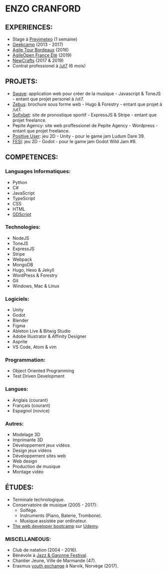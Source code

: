 # ENZO CRANFORD

## EXPERIENCES:
- Stage à [Previmeteo](https://www.previmeteo.com/) (1 semaine)
- [Geekcamp](https://okiwi.org/geek-camp/) (2013 - 2017)
- [Agile Tour Bordeaux](http://agiletourbordeaux.fr/) (2016)
- [AgileOpen France Été](https://agileopenfrance.com/) (2019)
- [NewCrafts](https://www.ncrafts.io/) (2017 & 2019)
- Contrat professionel à [/ut7](https://ut7.fr/) (6 mois)

## PROJETS:
- [Swave](https://swave.zoford.now.sh/Swave): application web pour créer de la musique - Javascript & ToneJS - entant que projet personel à /ut7.
- [Zebus](https://github.com/ut7/zebusZebus): brochure sous forme web - Hugo & Forestry - entant que projet à /ut7.
- [Sofixbet](https://sofixbet.com/Sofixbet): site de pronostique sportif - ExpressJS & Stripe - entant que projet freelance.
- Pepite Agency: site web proffessionel de Pepite Agency - Wordpress - entant que projet freelance.
- [Positive User](https://ldjam.com/events/ludum-dare/39/the-positive-user): jeu 2D - Unity - pour le game jam Ludum Dare 39. 
- [FESI](https://itch.io/jam/godot-wild-jam-8/rate/408906): jeu 2D - Godot - pour le game jam Godot Wild Jam #8.

## COMPETENCES:
### Languages Informatiques:
- Python
- C#
- JavaScript
- TypeScript
- CSS
- HTML
- [GDScript](https://godotengine.org)

### Technologies:
- NodeJS
- ToneJS
- ExpressJS
- Stripe
- Webpack
- MongoDB
- Hugo, Hexo & Jekyll
- WordPress & Forestry
- Git
- Windows, Mac & Linux

### Logiciels:
- Unity
- Godot
- Blender
- Figma
- Ableton Live & Bitwig Studio
- Adobe Illustrator & Affinity Designer
- Asprite
- VS Code, Atom & vim

### Programmation:
- Object Oriented Programming
- Test Driven Development

### Langues:
- Anglais (courant)
- Français (courant)
- Espagnol (novice)

### Autres:
- Modelage 3D
- Imprimante 3D
- Développement jeux vidéos
- Design jeux vidéos
- Développement sites web
- Web design
- Production de musique
- Montage vidéo

## ÉTUDES:
- Terminale technologique.
- Conservatoire de musique (2005 - 2017):
    - Solfège. 
    - Instruments (Piano, Baterie, Trombone).
    - Musique assistée par ordinateur.
- [The web developer bootcamp](https://www.udemy.com/the-web-developer-bootcamp/) sur [Udemy](https://www.udemy.com/).

### MISCELLANEOUS:
- Club de natation (2004 - 2016).
- Bénévole à [Jazz & Garonne Festival](https://www.jazzetgaronne.com/).
- Chantier Jeune, Ville de Marmande (47).
- Erasmus [youth exchange](https://www.norway.no/en/serbia/norway-serbia/news-events/news2/youngsters-strengthening-norwegian-serbian-friendship/) à Narvik, Norvège (2017).

